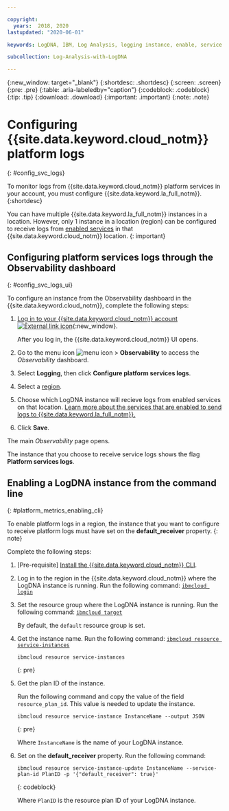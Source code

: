 ```yaml
---

copyright:
  years:  2018, 2020
lastupdated: "2020-06-01"

keywords: LogDNA, IBM, Log Analysis, logging instance, enable, service logs

subcollection: Log-Analysis-with-LogDNA

---
```


{:new_window: target="_blank"}
{:shortdesc: .shortdesc}
{:screen: .screen}
{:pre: .pre}
{:table: .aria-labeledby="caption"}
{:codeblock: .codeblock}
{:tip: .tip}
{:download: .download}
{:important: .important}
{:note: .note}

# Configuring {{site.data.keyword.cloud_notm}} platform logs
{: #config_svc_logs}

To monitor logs from {{site.data.keyword.cloud_notm}} platform services in your account, you must configure {{site.data.keyword.la_full_notm}}.
{:shortdesc}

You can have multiple {{site.data.keyword.la_full_notm}} instances in a location. However, only 1 instance in a location (region) can be configured to receive logs from [enabled services](/docs/Log-Analysis-with-LogDNA?topic=Log-Analysis-with-LogDNA-cloud_services) in that {{site.data.keyword.cloud_notm}} location.
{: important}


## Configuring platform services logs through the Observability dashboard
{: #config_svc_logs_ui}

To configure an instance from the Observability dashboard in the {{site.data.keyword.cloud_notm}}, complete the following steps:

1. [Log in to your {{site.data.keyword.cloud_notm}} account ![External link icon](../../icons/launch-glyph.svg "External link icon")](https://cloud.ibm.com/login){:new_window}.

	After you log in, the {{site.data.keyword.cloud_notm}} UI opens.

2. Go to the menu icon ![menu icon](../../icons/icon_hamburger.svg) &gt; **Observability** to access the *Observability* dashboard.

3. Select **Logging**, then click **Configure platform services logs**. 

4. Select a [region](/docs/Log-Analysis-with-LogDNA?topic=Log-Analysis-with-LogDNA-regions). 

5. Choose which LogDNA instance will recieve logs from enabled services on that location. [Learn more about the services that are enabled to send logs to {{site.data.keyword.la_full_notm}}.](/docs/Log-Analysis-with-LogDNA?topic=Log-Analysis-with-LogDNA-cloud_services)

6. Click **Save**. 

The main *Observability* page opens.

The instance that you choose to receive service logs shows the flag **Platform services logs**.



## Enabling a LogDNA instance from the command line
{: #platform_metrics_enabling_cli}

To enable platform logs in a region, the instance that you want to configure to receive platform logs must have set on the **default_receiver** property.
{: note}

Complete the following steps:

1. [Pre-requisite] [Install the {{site.data.keyword.cloud_notm}} CLI](/docs/cli?topic=cloud-cli-getting-started).

2. Log in to the region in the {{site.data.keyword.cloud_notm}} where the LogDNA instance is running. Run the following command: [`ibmcloud login`](/docs/cli/reference/ibmcloud?topic=cloud-cli-ibmcloud_cli#ibmcloud_login)

3. Set the resource group where the LogDNA instance is running. Run the following command: [`ibmcloud target`](/docs/cli/reference/ibmcloud?topic=cloud-cli-ibmcloud_cli#ibmcloud_target)

    By default, the `default` resource group is set.

4. Get the instance name. Run the following command: [`ibmcloud resource service-instances`](/docs/cli/reference/ibmcloud?topic=cloud-cli-ibmcloud_commands_resource#ibmcloud_resource_service_instances)

    ```
    ibmcloud resource service-instances
    ```
    {: pre}

5. Get the plan ID of the instance. 

    Run the following command and copy the value of the field `resource_plan_id`. This value is needed to update the instance.

    ```
    ibmcloud resource service-instance InstanceName --output JSON
    ```
    {: pre}

    Where `InstanceName` is the name of your LogDNA instance.

5. Set on the **default_receiver** property. Run the following command:

    ```
    ibmcloud resource service-instance-update InstanceName --service-plan-id PlanID -p '{"default_receiver": true}'
    ```
    {: codeblock}

    Where `PlanID` is the resource plan ID of your LogDNA instance.
    


